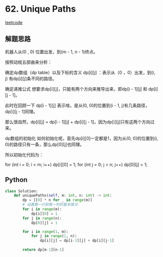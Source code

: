 # 62. Unique Paths
[leetcode](https://leetcode.com/problems/unique-paths/description/)

## 解题思路
机器人从(0 , 0) 位置出发，到(m - 1, n - 1)终点。

按照动规五部曲来分析：

确定dp数组（dp table）以及下标的含义
dp[i][j] ：表示从（0 ，0）出发，到(i, j) 有dp[i][j]条不同的路径。

确定递推公式
想要求dp[i][j]，只能有两个方向来推导出来，即dp[i - 1][j] 和 dp[i][j - 1]。

此时在回顾一下 dp[i - 1][j] 表示啥，是从(0, 0)的位置到(i - 1, j)有几条路径，dp[i][j - 1]同理。

那么很自然，dp[i][j] = dp[i - 1][j] + dp[i][j - 1]，因为dp[i][j]只有这两个方向过来。

dp数组的初始化
如何初始化呢，首先dp[i][0]一定都是1，因为从(0, 0)的位置到(i, 0)的路径只有一条，那么dp[0][j]也同理。

所以初始化代码为：

for (int i = 0; i < m; i++) dp[i][0] = 1;
for (int j = 0; j < n; j++) dp[0][j] = 1;
## Python
```python
class Solution:
    def uniquePaths(self, m: int, n: int) -> int:
        dp = [[0] * n for _ in range(m)]
        # 设置第一行和第一列的基本情况
        for i in range(m):
            dp[i][0] = 1
        for j in range(n):
            dp[0][j] = 1

        for i in range(1, m):
            for j in range(1, n):
                dp[i][j] = dp[i-1][j] + dp[i][j-1]
        
        return dp[m-1][n-1]
```